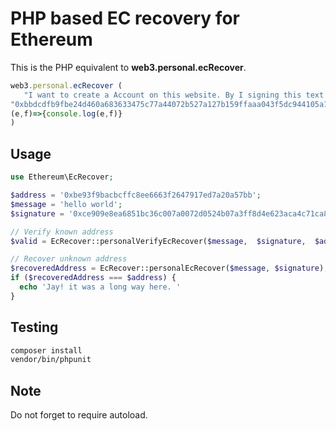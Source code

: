 # PHP based EC recovery for Ethereum

This is the PHP equivalent to **web3.personal.ecRecover**.

```javascript
web3.personal.ecRecover (
   "I want to create a Account on this website. By I signing this text (using Ethereum personal_sign) I agree to the following conditions.",
"0xbbdcdfb9fbe24d460a683633475c77a44072b527a127b159ffaaa043f5dc944105a1671c8b9df95e377d89ec17a1a0ed13f5caa33e5fa80bdf12391bf2e04e4f1c",
(e,f)=>{console.log(e,f)}
)
```
## Usage

```php
use Ethereum\EcRecover;

$address = '0xbe93f9bacbcffc8ee6663f2647917ed7a20a57bb';
$message = 'hello world';
$signature = '0xce909e8ea6851bc36c007a0072d0524b07a3ff8d4e623aca4c71ca8e57250c4d0a3fc38fa8fbaaa81ead4b9f6bd03356b6f8bf18bccad167d78891636e1d69561b';

// Verify known address
$valid = EcRecover::personalVerifyEcRecover($message,  $signature,  $address);

// Recover unknown address
$recoveredAddress = EcRecover::personalEcRecover($message, $signature);
if ($recoveredAddress === $address) {
  echo 'Jay! it was a long way here. '
}
```

## Testing

```bash
composer install 
vendor/bin/phpunit
```

## Note
Do not forget to require autoload.
